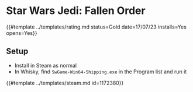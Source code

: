 # Star Wars Jedi: Fallen Order
<!-- script:Aliases [
    "Star Wars Jedi Fallen Order"
] -->

{{#template ../templates/rating.md status=Gold date=17/07/23 installs=Yes opens=Yes}}

## Setup

- Install in Steam as normal
- In Whisky, find `SwGame-Win64-Shipping.exe` in the Program list and run it

{{#template ../templates/steam.md id=1172380}}
